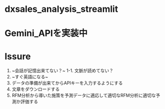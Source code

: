 # dxsales_analysis_streamlit
# Gemini_APIを実装中
# Issure
1. ~会話が記憶出来てない？~
1-1. 文脈が読めてない？
1. ~すぐ英語になる~
1. データの準備が出来てからAPIキーを入力するようにする
1. 文章をダウンロードする
1. RFM分析から導いた施策を予測データに適応して適切なRFM分析に適切な予測か評価する

